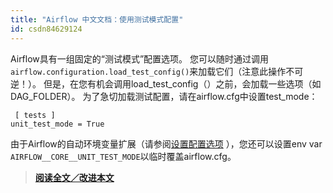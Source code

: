 ```yaml
---
title: "Airflow 中文文档：使用测试模式配置"
id: csdn84629124
---
```


Airflow具有一组固定的“测试模式”配置选项。 您可以随时通过调用`airflow.configuration.load_test_config()`来加载它们（注意此操作不可逆！）。 但是，在您有机会调用load_test_config（）之前，会加载一些选项（如DAG_FOLDER）。 为了急切加载测试配置，请在airflow.cfg中设置test_mode：

```
 [ tests ]
unit_test_mode = True 
```

由于Airflow的自动环境变量扩展（请参阅[设置配置选项](set-config.html) ），您还可以设置env var `AIRFLOW__CORE__UNIT_TEST_MODE`以临时覆盖airflow.cfg。

> [**阅读全文／改进本文**](https://github.com/apachecn/airflow-doc-zh/blob/master/zh/19.md)